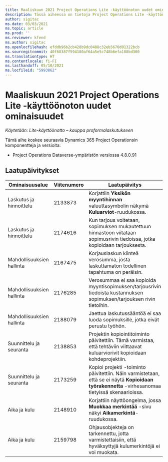 ```yaml
---
title: Maaliskuun 2021 Project Operations Lite -käyttöönoton uudet ominaisuudet
description: Tässä aiheessa on tietoja Project Operations Lite -käyttöönoton maaliskuun 2021 version päivityksessä olevista laatupäivityksistä.
author: sigitac
ms.date: 03/03/2021
ms.topic: article
ms.prod: ''
ms.reviewer: kfend
ms.author: sigitac
ms.openlocfilehash: efddb96b2cb428b9dc0488c32eb5670d01322bcb
ms.sourcegitcommit: 40f68387f594180af64a5e5c748b6efa188bd300
ms.translationtype: HT
ms.contentlocale: fi-FI
ms.lasthandoff: 05/10/2021
ms.locfileid: "5993862"
---
```

# <a name="whats-new-march-2021---project-operations-lite-deployment"></a>Maaliskuun 2021 Project Operations Lite -käyttöönoton uudet ominaisuudet

_Käytetään: Lite-käyttöönotto – kauppa proformalaskutukseen_


Tämä aihe koskee seuraavia Dynamics 365 Project Operationsin komponentteja ja versioita:

- Project Operations Dataverse-ympäristön versiossa 4.8.0.91 

## <a name="quality-updates"></a>Laatupäivitykset

| **Ominaisuusalue** | **Viitenumero** | **Laatupäivitys** |
| --- | --- | --- |
| Laskutus ja hinnoittelu | 2133873 | Korjattiin **Yksikön myyntihinnan** valuuttasymbolin näkymä **Kuluarviot**-ruudukossa. |
| Laskutus ja hinnoittelu | 2174616 | Kun tarjous voitetaan, sopimuksen mukautettuun hinnastoon viitataan sopimusrivin tiedoissa, jotka kopioidaan tarjouksesta. |
| Mahdollisuuksien hallinta | 2167475 | Korjauslaskun kiinteä verosumma, josta laskuttamaton todellinen tapahtuma on peräisin. |
| Mahdollisuuksien hallinta | 2176285 | Verosummaa ei saa kopioida myyntisopimuksen/tarjousrivin tiedoista kustannuksen sopimuksen/tarjouksen rivin tietoihin. |
| Mahdollisuuksien hallinta | 2188079 | Jaettua laskutussääntöä ei saa luoda sopimuksille, jotka eivät perustu työhön. |
| Suunnittelu ja seuranta | 2138853 | Projektin kopiointitoiminto päivitettiin. Tämä varmistaa, että tehtäviin viittaavat kuluarviorivit kopioidaan kohdeprojektiin. |
| Suunnittelu ja seuranta | 2173259 | Kopioi projekti -toiminto päivitettiin. Näin varmistetaan, että se ei näytä **Kopioidaan työrakennetta** -virhesanomaa tietyissä skenaarioissa. |
| Aika ja kulu | 2148910 | Korjattiin näyttöongelma, jossa **Muokkaa merkintää** -sivu näkyi **Aikamerkintä**-ruudukossa. |
| Aika ja kulu | 2159798 | Ohjausobjekteja on tarkennettu, jotta varmistettaisiin, että hyväksyttyjä kulumerkintöjä ei voi muokata. |


